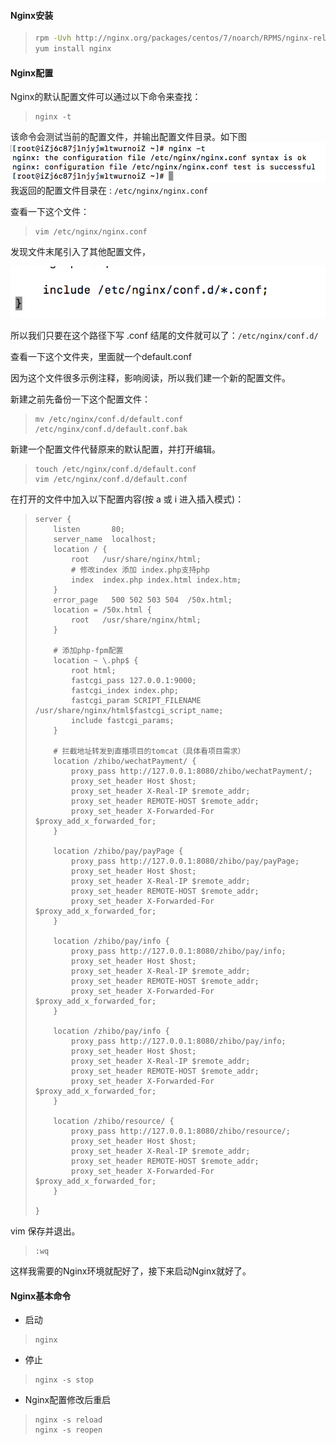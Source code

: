 #### Nginx安装

> ```bash
> rpm -Uvh http://nginx.org/packages/centos/7/noarch/RPMS/nginx-release-centos-7-0.el7.ngx.noarch.rpm
> yum install nginx
> ```

#### Nginx配置

Nginx的默认配置文件可以通过以下命令来查找：

> ```
> nginx -t
> ```

该命令会测试当前的配置文件，并输出配置文件目录。如下图![](/assets/nginx-t.png)我返回的配置文件目录在 : `/etc/nginx/nginx.conf`

查看一下这个文件：

> ```
> vim /etc/nginx/nginx.conf
> ```

发现文件末尾引入了其他配置文件，

![](/assets/nginx-conf-view.png)

所以我们只要在这个路径下写 .conf 结尾的文件就可以了：`/etc/nginx/conf.d/`

查看一下这个文件夹，里面就一个default.conf

因为这个文件很多示例注释，影响阅读，所以我们建一个新的配置文件。

新建之前先备份一下这个配置文件：

> ```
> mv /etc/nginx/conf.d/default.conf /etc/nginx/conf.d/default.conf.bak
> ```

新建一个配置文件代替原来的默认配置，并打开编辑。

> ```
> touch /etc/nginx/conf.d/default.conf
> vim /etc/nginx/conf.d/default.conf
> ```

在打开的文件中加入以下配置内容\(按 a 或 i 进入插入模式\)：

> ```
> server {
>     listen       80;
>     server_name  localhost;
>     location / {
>         root   /usr/share/nginx/html;
>         # 修改index 添加 index.php支持php
>         index  index.php index.html index.htm;
>     }
>     error_page   500 502 503 504  /50x.html;
>     location = /50x.html {
>         root   /usr/share/nginx/html;
>     }
>
>     # 添加php-fpm配置
>     location ~ \.php$ {
>         root html;
>         fastcgi_pass 127.0.0.1:9000;
>         fastcgi_index index.php;
>         fastcgi_param SCRIPT_FILENAME /usr/share/nginx/html$fastcgi_script_name;
>         include fastcgi_params;
>     }
>
>     # 拦截地址转发到直播项目的tomcat（具体看项目需求）
>     location /zhibo/wechatPayment/ {
>         proxy_pass http://127.0.0.1:8080/zhibo/wechatPayment/;
>         proxy_set_header Host $host;
>         proxy_set_header X-Real-IP $remote_addr;
>         proxy_set_header REMOTE-HOST $remote_addr;
>         proxy_set_header X-Forwarded-For $proxy_add_x_forwarded_for;
>     }
>     
>     location /zhibo/pay/payPage {
>         proxy_pass http://127.0.0.1:8080/zhibo/pay/payPage;
>         proxy_set_header Host $host;
>         proxy_set_header X-Real-IP $remote_addr;
>         proxy_set_header REMOTE-HOST $remote_addr;
>         proxy_set_header X-Forwarded-For $proxy_add_x_forwarded_for;
>     }
>     
>     location /zhibo/pay/info {
>         proxy_pass http://127.0.0.1:8080/zhibo/pay/info;
>         proxy_set_header Host $host;
>         proxy_set_header X-Real-IP $remote_addr;
>         proxy_set_header REMOTE-HOST $remote_addr;
>         proxy_set_header X-Forwarded-For $proxy_add_x_forwarded_for;
>     }
>     
>     location /zhibo/pay/info {
>         proxy_pass http://127.0.0.1:8080/zhibo/pay/info;
>         proxy_set_header Host $host;
>         proxy_set_header X-Real-IP $remote_addr;
>         proxy_set_header REMOTE-HOST $remote_addr;
>         proxy_set_header X-Forwarded-For $proxy_add_x_forwarded_for;
>     }
>     
>     location /zhibo/resource/ {
>         proxy_pass http://127.0.0.1:8080/zhibo/resource/;
>         proxy_set_header Host $host;
>         proxy_set_header X-Real-IP $remote_addr;
>         proxy_set_header REMOTE-HOST $remote_addr;
>         proxy_set_header X-Forwarded-For $proxy_add_x_forwarded_for;
>     }
>
> }
> ```

vim 保存并退出。

> ```
> :wq
> ```

这样我需要的Nginx环境就配好了，接下来启动Nginx就好了。

#### Nginx基本命令

* 启动

> ```
> nginx
> ```

* 停止

> ```
> nginx -s stop
> ```

* Nginx配置修改后重启

> ```
> nginx -s reload
> nginx -s reopen
> ```



